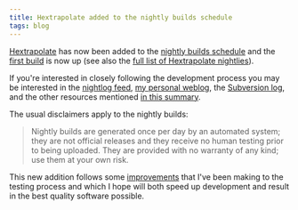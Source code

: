 ```yaml
---
title: Hextrapolate added to the nightly builds schedule
tags: blog
---
```


[Hextrapolate](http://hextrapolate.wincent.com/) has now been added to the [nightly builds schedule](http://www.wincent.com/s/nightlies/) and the [first build](http://www.wincent.com/a/about/wincent/weblog/nightlog/archives/2007/04/hextrapolate_revision_91.php) is now up (see also the [full list of Hextrapolate nightlies](http://www.wincent.com/a/about/wincent/weblog/nightlog/archives/hextrapolate/)).

If you're interested in closely following the development process you may be interested in the [nightlog feed](http://www.wincent.com/a/about/wincent/weblog/nightlog/atom.xml), [my personal weblog](http://colaiuta.net/), the [Subversion log](http://www.wincent.com/a/about/wincent/weblog/svn-log/atom.xml), and the other resources mentioned [in this summary](http://www.wincent.com/s/progress/).

The usual disclaimers apply to the nightly builds:

> Nightly builds are generated once per day by an automated system; they are not official releases and they receive no human testing prior to being uploaded. They are provided with no warranty of any kind; use them at your own risk.

This new addition follows some [improvements](http://www.wincent.com/a/about/wincent/weblog/archives/2007/04/test_process_im.php) that I've been making to the testing process and which I hope will both speed up development and result in the best quality software possible.
